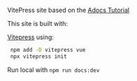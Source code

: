 VitePress site based on the [Adocs Tutorial][Addocs tutorial]


This site is built with:

[Vitepress](https://vitejs.dev/) using:

```bash
 npm add -D vitepress vue
 npx vitepress init
 ```


 [Addocs tutorial]: https://www.freecodecamp.org/news/how-to-build-a-modern-documentation-site-with-vitepress/

 Run local with `npm run docs:dev`

 

